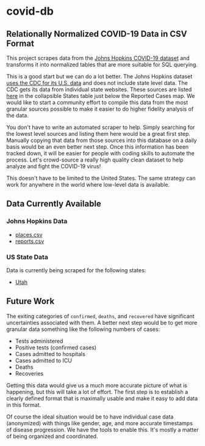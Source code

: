# covid-db

## Relationally Normalized COVID-19 Data in CSV Format

This project scrapes data from the [Johns Hopkins COVID-19
dataset](https://github.com/CSSEGISandData/COVID-19) and transforms it into
normalized tables that are more suitable for SQL querying.

This is a good start but we can do a lot better.  The Johns Hopkins dataset
[uses the CDC for its U.S.
data](https://github.com/CSSEGISandData/COVID-19/blame/master/README.md#L30)
and does not include state level data.  The CDC gets its data from individual
state websites.  These sources are listed
[here](https://www.cdc.gov/coronavirus/2019-ncov/index.html) in the collapsible
States table just below the Reported Cases map.  We would like to start a
community effort to compile this data from the most granular sources possible
to make it easier to do higher fidelity analysis of the data.

You don't have to write an automated scraper to help.  Simply searching for
the lowest level sources and listing them here would be a great first step.
Manually copying that data from those sources into this database on a daily
basis would be an even better next step.  Once this information has been
tracked down, it will be easier for people with coding skills to automate the
process.  Let's crowd-source a really high quality clean dataset to help
analyze and fight the COVID-19 virus!

This doesn't have to be limited to the United States.  The same strategy can
work for anywhere in the world where low-level data is available.

## Data Currently Available

### Johns Hopkins Data

* [places.csv](tables/places.csv)
* [reports.csv](tables/reports.csv)

### US State Data

Data is currently being scraped for the following states:

* [Utah](tables/us-states/utah.csv)

## Future Work

The exiting categories of `confirmed`, `deaths`, and `recovered` have
significant uncertainties associated with them.  A better next step would be
to get more granular data something like the following numbers of cases:

* Tests administered
* Positive tests (confirmed cases)
* Cases admitted to hospitals
* Cases admitted to ICU
* Deaths
* Recoveries

Getting this data would give us a much more accurate picture of what is
happening, but this will take a lot of effort.  The first step is to establish
a clearly defined format that is maximally usable and make it easy to add data
in this format.

Of course the ideal situation would be to have individual case data
(anonymized) with things like gender, age, and more accurate timestamps of
disease progression. We have the tools to enable this.  It's mostly a matter
of being organized and coordinated.
